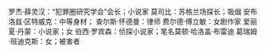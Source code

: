 罗杰·薛灵汉：“犯罪圈研究学会”会长；小说家
莫司比：苏格兰场探长；吸烟
安布洛兹·区特威克：中等身材；
查尔斯·怀德曼：律师
费尔德·傅立敏：女剧作家
爱丽夏·丹蒙：小说家；女
伯西·罗宾森：侦探小说家；笔名莫顿·哈洛盖·布雷迪
葛瑞姆·班迪克斯：女；被害者
